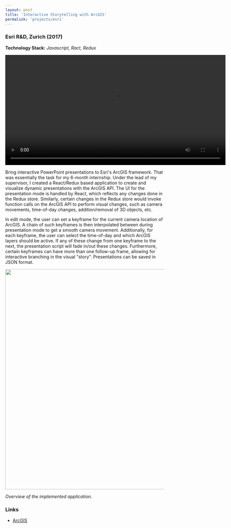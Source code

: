 ```yaml
---
layout: post
title: 'Interactive Storytelling with ArcGIS'
permalink: 'projects/esri'
---
```


### Esri R&D, Zurich (2017)
**Technology Stack:** *Javascript, Ract, Redux*

<video src="../assets/videos/esri.mp4" width="700" controls></video> 

Bring interactive PowerPoint presentations to Esri's ArcGIS framework. That was essentially the task for my 6-month internship. Under the lead of my supervisor, I created a React/Redux based application to create and visualize dynamic presentations with the ArcGIS API. 
The UI for the presentation mode is handled by React, which reflects any changes done in the Redux store. Similarly, certain changes in the Redux store would invoke function calls on the ArcGIS API to perform visual changes, such as camera movements, time-of-day changes, addition/removal of 3D objects, etc.

In edit mode, the user can set a keyframe for the current camera location of ArcGIS. A chain of such keyframes is then  interpolated between during presentation mode to get a smooth camera movement. Additionally, for each keyframe, the user can select the time-of-day and which ArcGIS layers should be active. If any of these change from one keyframe to the next, the presentation script will fade in/out these changes. Furthermore, certain keyframes can have more than one follow-up frame, allowing for interactive branching in the visual "story". 
Presentations can be saved in JSON format.

<img src="../assets/img/esri_overview.png" width="700">  

*Overview of the implemented application.*


### Links
- [ArcGIS](https://www.arcgis.com/)